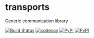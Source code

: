# transports
Generic communication library

[![Build Status](https://github.com/timkpaine/transports/workflows/Build%20Status/badge.svg?branch=main)](https://github.com/timkpaine/transports/actions?query=workflow%3A%22Build+Status%22)
[![codecov](https://codecov.io/gh/timkpaine/transports/branch/main/graph/badge.svg)](https://codecov.io/gh/timkpaine/transports)
[![PyPI](https://img.shields.io/pypi/l/transports.svg)](https://pypi.python.org/pypi/transports)
[![PyPI](https://img.shields.io/pypi/v/transports.svg)](https://pypi.python.org/pypi/transports)
<!-- [![npm](https://img.shields.io/npm/v/transports.svg)](https://www.npmjs.com/package/transports) -->
